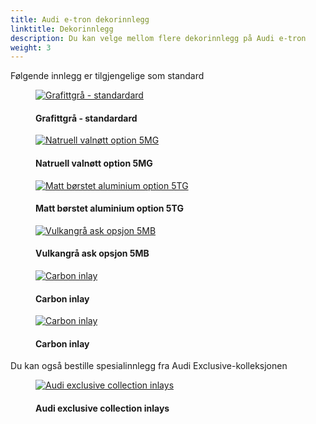 ```yaml
---
title: Audi e-tron dekorinnlegg
linktitle: Dekorinnlegg
description: Du kan velge mellom flere dekorinnlegg på Audi e-tron
weight: 3
---
```

<!-- markdownlint-disable MD033 -->

Følgende innlegg er tilgjengelige som standard


<figure>
    <a href="https://media.electrichasgoneaudi.net/multimedia/models/e-tron/interior/inlays/inlays_graphitegrey_1.jpg">
        <img src="https://media.electrichasgoneaudi.net/multimedia/models/e-tron/interior/inlays/inlays_graphitegrey_1s.jpg"
        class="img-fluid" alt="Grafittgrå - standardard" title="Grafittgrå - standardard">
    </a>
    <figcaption><h4>Grafittgrå - standardard</h4></figcaption>
</figure>

<figure>
    <a href="https://media.electrichasgoneaudi.net/multimedia/models/e-tron/interior/inlays/inlay_valnut.jpg">
        <img src="https://media.electrichasgoneaudi.net/multimedia/models/e-tron/interior/inlays/inlay_valnuts.jpg"
        class="img-fluid" alt="Natruell valnøtt option 5MG" title="Natruell valnøtt option 5MG">
    </a>
    <figcaption><h4>Natruell valnøtt option 5MG</h4></figcaption>
</figure>

<figure>
    <a href="https://media.electrichasgoneaudi.net/multimedia/models/e-tron/interior/inlays/inlays_aluminium.jpg">
        <img src="https://media.electrichasgoneaudi.net/multimedia/models/e-tron/interior/inlays/inlays_aluminiums.jpg"
        class="img-fluid" alt="Matt børstet aluminium option 5TG" title="Matt børstet aluminium option 5TG">
    </a>
    <figcaption><h4>Matt børstet aluminium option 5TG</h4></figcaption>
</figure>

<figure>
    <a href="https://media.electrichasgoneaudi.net/multimedia/models/e-tron/interior/inlays/inlays_vulcangrey.jpg">
        <img src="https://media.electrichasgoneaudi.net/multimedia/models/e-tron/interior/inlays/inlays_vulcangreys.jpg"
        class="img-fluid" alt="Vulkangrå ask opsjon 5MB" title="Vulkangrå ask opsjon 5MB">
    </a>
    <figcaption><h4>Vulkangrå ask opsjon 5MB</h4></figcaption>
</figure>

<figure>
    <a href="https://media.electrichasgoneaudi.net/multimedia/models/e-tron/interior/inlays/carbon.jpg">
        <img src="https://media.electrichasgoneaudi.net/multimedia/models/e-tron/interior/inlays/carbons.jpg"
        class="img-fluid" alt="Carbon inlay" title="Carbon inlay">
    </a>
    <figcaption><h4>Carbon inlay</h4></figcaption>
</figure>

<figure>
    <a href="https://media.electrichasgoneaudi.net/multimedia/models/e-tron/interior/inlays/carbon_2.jpg">
        <img src="https://media.electrichasgoneaudi.net/multimedia/models/e-tron/interior/inlays/carbon_2s.jpg"
        class="img-fluid" alt="Carbon inlay" title="Carbon inlay">
    </a>
    <figcaption><h4>Carbon inlay</h4></figcaption>
</figure>

Du kan også bestille spesialinnlegg fra Audi Exclusive-kolleksjonen

<figure>
    <a href="https://media.electrichasgoneaudi.net/multimedia/models/e-tron/interior/inlays/inlay_audiexlusive.jpg">
        <img src="https://media.electrichasgoneaudi.net/multimedia/models/e-tron/interior/inlays/inlay_audiexlusives.jpg"
        class="img-fluid" alt="Audi exclusive collection inlays" title="Audi exclusive collection inlays">
    </a>
    <figcaption><h4>Audi exclusive collection inlays</h4></figcaption>
</figure>